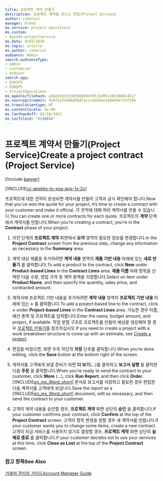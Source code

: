 ```yaml
---
title: 프로젝트 계약 만들기
description: 프로젝트 계약을 만드는 방법(Project Service)
author: ruhercul
manager: kfend
ms.service: project-operations
ms.custom:
- dyn365-projectservice
ms.date: 8/03/2018
ms.topic: article
ms.author: ruhercul
audience: Admin
search.audienceType:
- admin
- customizer
- enduser
search.app:
- D365CE
- D365PS
- ProjectOperations
ms.openlocfilehash: e26e5193353d7bbb594f9f31d95c18130d614517
ms.sourcegitcommit: 418fa1fe9d605b8faccc2d5dee1b04b4e753f194
ms.translationtype: HT
ms.contentlocale: ko-KR
ms.lasthandoff: 02/10/2021
ms.locfileid: "5150856"
---
```

# <a name="create-a-project-contract-project-service"></a><span data-ttu-id="82afe-103">프로젝트 계약서 만들기(Project Service)</span><span class="sxs-lookup"><span data-stu-id="82afe-103">Create a project contract (Project Service)</span></span>

[!include [banner](../includes/psa-now-project-operations.md)]

[!INCLUDE[cc-applies-to-psa-app-1x-2x](../includes/cc-applies-to-psa-app-1x-2x.md)]

<span data-ttu-id="82afe-104">프로젝트에 대한 견적이 완성되면 계약서를 만들어 고객과 공식 확인해야 합니다.</span><span class="sxs-lookup"><span data-stu-id="82afe-104">Now that you’ve won the quote for your project, it’s time to create a contract with your customer and make it official.</span></span> <span data-ttu-id="82afe-105">각 견적에 대해 여러 계약서를 만들 수 있습니다.</span><span class="sxs-lookup"><span data-stu-id="82afe-105">You can create one or more contracts for each quote.</span></span> <span data-ttu-id="82afe-106">프로젝트의 **계약** 단계에서 계약서를 만듭니다.</span><span class="sxs-lookup"><span data-stu-id="82afe-106">When you’re creating a contract, you’re in the **Contract** phase of your project.</span></span>  
  
1. <span data-ttu-id="82afe-107">이전 단계의 **프로젝트 계약** 화면에서 **요약** 영역의 필요한 정보를 변경합니다.</span><span class="sxs-lookup"><span data-stu-id="82afe-107">In the **Project Contract** screen from the previous step, change any information as necessary in the **Summary** area.</span></span>  
  
2. <span data-ttu-id="82afe-108">계약 대상 제품을 추가하려면 **계약 내용** 영역의 **제품 기반 내용** 아래에 있는 **새로 만들기** 를 클릭합니다.</span><span class="sxs-lookup"><span data-stu-id="82afe-108">To add a product to the contract, click **New** under **Product-based Lines** in the **Contract Lines** area.</span></span> <span data-ttu-id="82afe-109">**제품 이름** 아래 항목을 선택한 다음 수량, 영업 가격 및 계약 총액을 지정합니다.</span><span class="sxs-lookup"><span data-stu-id="82afe-109">Select an item under **Product Name**, and then specify the quantity, sales price, and contracted amount.</span></span>  
  
3. <span data-ttu-id="82afe-110">계약서에 프로젝트 기반 내용을 추가하려면 **계약 내용** 영역의 **프로젝트 기반 내용** 아래에 있는 **+** 를 클릭합니다.</span><span class="sxs-lookup"><span data-stu-id="82afe-110">To add a project-based line to the contract, click **+** under **Project-based Lines** in the **Contract Lines** area.</span></span> <span data-ttu-id="82afe-111">가능한 경우 이름, 예산 총액 및 프로젝트를 입력합니다.</span><span class="sxs-lookup"><span data-stu-id="82afe-111">Enter the name, budget amount, and project, if available.</span></span> <span data-ttu-id="82afe-112">작업 분할 구조로 프로젝트를 만들어 예상을 생성해야 할 경우 [프로젝트 만들기](../psa/create-project.md)를 참조하십시오.</span><span class="sxs-lookup"><span data-stu-id="82afe-112">If you need to create a project with a work breakdown structure to come up with an estimate, see [Create a project](../psa/create-project.md).</span></span>  
  
4. <span data-ttu-id="82afe-113">편집을 마쳤으면, 화면 우측 하단의 **저장** 단추를 클릭합니다.</span><span class="sxs-lookup"><span data-stu-id="82afe-113">When you’re done editing, click the **Save** button at the bottom right of the screen.</span></span>  
  
5. <span data-ttu-id="82afe-114">계약서를 고객에게 보낼 준비가 되면 **더 보기**(...)를 클릭하고 **보고서 실행** 을 클릭한 다음 **주문** 을 클릭합니다.</span><span class="sxs-lookup"><span data-stu-id="82afe-114">When you’re ready to send the contract to your customer, click **More** (…), click **Run Report**, and then click **Order**.</span></span> <span data-ttu-id="82afe-115">[!INCLUDE[pn_ms_Word_short](../includes/pn-ms-word-short.md)] 문서로 보고서를 저장하고 필요한 경우 편집한 다음 계약서를 고객에게 보냅니다.</span><span class="sxs-lookup"><span data-stu-id="82afe-115">Save the report as a [!INCLUDE[pn_ms_Word_short](../includes/pn-ms-word-short.md)] document, edit as necessary, and then send the contract to your customer.</span></span>  
  
6. <span data-ttu-id="82afe-116">고객이 계약 내용을 승인할 경우, **프로젝트 계약** 화면 상단의 **승인** 을 클릭합니다.</span><span class="sxs-lookup"><span data-stu-id="82afe-116">If your customer confirms your contract, click **Confirm** at the top of the **Project Contract** screen.</span></span> <span data-ttu-id="82afe-117">고객이 항목 변경을 원할 경우 새 계약서를 만듭니다.</span><span class="sxs-lookup"><span data-stu-id="82afe-117">If your customer wants you to change some items, create a new contract.</span></span> <span data-ttu-id="82afe-118">고객이 지금 서비스를 사용하지 않기로 결정할 경우, **프로젝트 계약** 화면 상단의 **실패로 종료** 를 클릭합니다.</span><span class="sxs-lookup"><span data-stu-id="82afe-118">If your customer decides not to use your services at this time, click **Close as Lost** at the top of the **Project Contract** screen.</span></span>  
  
### <a name="see-also"></a><span data-ttu-id="82afe-119">참고 항목</span><span class="sxs-lookup"><span data-stu-id="82afe-119">See Also</span></span>  
 [<span data-ttu-id="82afe-120">거래처 관리자 가이드</span><span class="sxs-lookup"><span data-stu-id="82afe-120">Account Manager Guide</span></span>](../psa/account-manager-guide.md)
